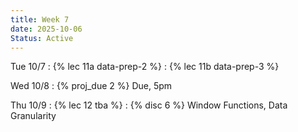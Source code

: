 ```yaml
---
title: Week 7
date: 2025-10-06
Status: Active
---
```


Tue 10/7
: {% lec 11a data-prep-2 %}
: {% lec 11b data-prep-3 %}

Wed 10/8
: {% proj_due 2 %} Due, 5pm

Thu 10/9
: {% lec 12 tba %}
: {% disc 6 %} Window Functions, Data Granularity

